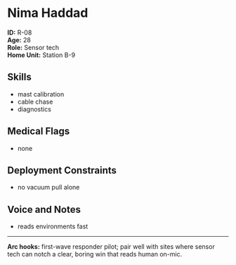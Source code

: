 # Nima Haddad

**ID:** R-08  
**Age:** 28  
**Role:** Sensor tech  
**Home Unit:** Station B-9  

## Skills
- mast calibration
- cable chase
- diagnostics

## Medical Flags
- none

## Deployment Constraints
- no vacuum pull alone

## Voice and Notes
- reads environments fast

---
**Arc hooks:** first-wave responder pilot; pair well with sites where sensor tech can notch a clear, boring win that reads human on-mic.
